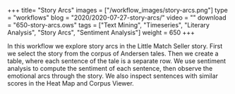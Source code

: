 +++
title= "Story Arcs"
images =  ["/workflow_images/story-arcs.png"]
type = "workflows"
blog =  "2020/2020-07-27-story-arcs/"
video = ""
download = "650-story-arcs.ows"
tags = ["Text Mining", "Timeseries", "Literary Analysis", "Story Arcs", "Sentiment Analysis"]
weight = 650
+++

In this workflow we explore story arcs in the Little Match Seller story. First we select the story from the corpus of Andersen tales. Then we create a table, where each sentence of the tale is a separate row. We use sentiment analysis to compute the sentiment of each sentence, then observe the emotional arcs through the story. We also inspect sentences with similar scores in the Heat Map and Corpus Viewer.
